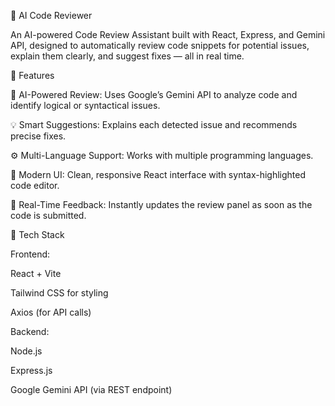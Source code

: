 📘 AI Code Reviewer

An AI-powered Code Review Assistant built with React, Express, and Gemini API, designed to automatically review code snippets for potential issues, explain them clearly, and suggest fixes — all in real time.

🚀 Features

🧠 AI-Powered Review: Uses Google’s Gemini API to analyze code and identify logical or syntactical issues.

💡 Smart Suggestions: Explains each detected issue and recommends precise fixes.

⚙️ Multi-Language Support: Works with multiple programming languages.

🎨 Modern UI: Clean, responsive React interface with syntax-highlighted code editor.

🔄 Real-Time Feedback: Instantly updates the review panel as soon as the code is submitted.

🧩 Tech Stack

Frontend:

React + Vite

Tailwind CSS for styling

Axios (for API calls)

Backend:

Node.js

Express.js

Google Gemini API (via REST endpoint)
